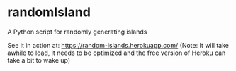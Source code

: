 # randomIsland
A Python script for randomly generating islands

See it in action at: https://random-islands.herokuapp.com/
(Note: It will take awhile to load, it needs to be optimized and the free version of Heroku can take a bit to wake up)
